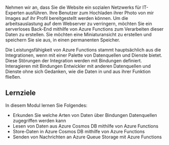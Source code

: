 Nehmen wir an, dass Sie die Website ein sozialen Netzwerks für IT-Experten ausführen. Ihre Benutzer zum Hochladen ihrer Photo von mir Images auf ihr Profil bereitgestellt werden können. Um die arbeitsauslastung auf dem Webserver zu verringern, möchten Sie ein serverloses Back-End mithilfe von Azure Functions zum Verarbeiten dieser Daten zu erstellen. Sie möchten eine Miniaturansicht zu erstellen und speichern Sie sie aus, in einen permanenten Speicher. 

Die Leistungsfähigkeit von Azure Functions stammt hauptsächlich aus die Integrationen, wenn mit einer Palette von Datenquellen und Dienste bietet. Diese Störungen der Integration werden mit Bindungen definiert. Interagieren mit Bindungen Entwickler mit anderen Datenquellen und Dienste ohne sich Gedanken, wie die Daten in und aus ihrer Funktion fließen.

## <a name="learning-objectives"></a>Lernziele

In diesem Modul lernen Sie Folgendes:

- Erkunden Sie welche Arten von Daten über Bindungen Datenquellen zugegriffen werden kann
- Lesen von Daten aus Azure Cosmos DB mithilfe von Azure Functions
- Store-Daten in Azure Cosmos DB mithilfe von Azure Functions
- Senden von Nachrichten an Azure Queue Storage mit Azure Functions
